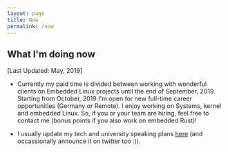 ```yaml
---
layout: page
title: Now
permalink: /now
---
```


## What I'm doing now

[Last Updated: May, 2019]

- Currently my paid time is divided between working with wonderful clients on Embedded Linux projects until the end of September, 2019. Starting from October, 2019 I'm open for new full-time career opportunities (Germany or Remote). I enjoy working on Systems, kernel and embedded Linux. So, if you or your team are hiring, feel free to contact me (bonus points if you also work on embedded Rust)!

- I usually update my tech and university speaking plans [here](http://vaishalithakkar.in/talks) (and occassionally announce it on twitter too :)).



